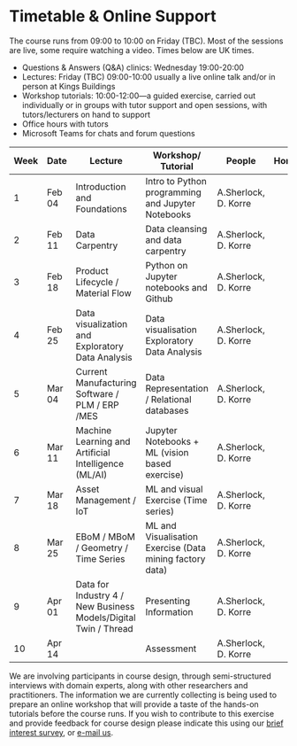 # Timetable & Online Support

The course runs from 09:00 to 10:00 on Friday (TBC). <!-- Any activity will happen online on Collaborate. Collaborate can be accessed through this link:(LINK) -->
Most of the sessions are live, some require watching a video.
Times below are UK times.
* Questions & Answers (Q&A) clinics: Wednesday 19:00-20:00
* Lectures: Friday (TBC) 09:00-10:00 usually a live online talk and/or in person at Kings Buildings
* Workshop tutorials: 10:00-12:00—a guided exercise, carried out individually or in groups with tutor support and open sessions, with tutors/lecturers on hand to support
* Office hours with tutors
* Microsoft Teams for chats and forum questions

|  Week | Date | Lecture | Workshop/ Tutorial  | People  | Homework  |   
|---|---|---|---|---|---|
| 1 |  Feb 04 | Introduction and Foundations | Intro to Python programming and Jupyter Notebooks  | A.Sherlock, D. Korre  |  |
| 2 | Feb 11  | Data Carpentry |  Data cleansing and data carpentry |  A.Sherlock, D. Korre  |   |
| 3 | Feb 18  | Product Lifecycle / Material Flow  |  Python on Jupyter notebooks and Github |  A.Sherlock, D. Korre  |   |
| 4 | Feb 25  | Data visualization and Exploratory Data Analysis  | Data visualisation Exploratory Data Analysis  |  A.Sherlock, D. Korre  |   |
| 5 | Mar 04  | Current Manufacturing Software / PLM / ERP /MES  |  Data Representation / Relational databases |  A.Sherlock, D. Korre  |   |
| 6 | Mar 11  | Machine Learning and Artificial Intelligence (ML/AI)  | Jupyter Notebooks + ML (vision based exercise)  | A.Sherlock, D. Korre  |   |
| 7 | Mar 18  | Asset Management / IoT  | ML and visual Exercise (Time series)  | A.Sherlock, D. Korre   |   |
| 8 | Mar 25  | EBoM / MBoM / Geometry / Time Series | ML and Visualisation Exercise (Data mining factory data)  |  A.Sherlock, D. Korre  | |
| 9 | Apr 01  | Data for Industry 4 / New Business Models/Digital Twin / Thread |  Presenting Information  | A.Sherlock, D. Korre   |   |
| 10 | Apr 14  |   | Assessment |  A.Sherlock, D. Korre  |   |


<!-- Visual literacy and culture, visualisation design and target audience all account for differences in interpretation and use of visualisations. How do you design to ensure your audience receives the message you intend to deliver?

Our approach to teaching data visualisation is to present first foundational lectures in data visualisation, to build or improve on visual literacy. Successfully designing and implementing visualisations that inform the end user and/or support decision-making and task completion requires a combination of creativity, a scientific approach to methodology, context awareness and/or domain expertise.

We have learnt from experience in the field that a hands-on approach, often harnessing multiple perspectives on a data visualisation task, provides an advantage. Participants may complete the course at a distance and through online access of material (including recorded tutorials and demonstrations) and delivery of assignments and projects only. We will add value with a blended approach that supplement online learning with dedicated discussion and tutorial sessions, workshops and invited seminars, and individual "consultancy" sessions, via a virtual classroom. -->

We are involving participants in course design, through semi-structured interviews with domain experts, along with other researchers and practitioners. The information we are currently collecting is being used to prepare an online workshop that will provide a taste of the hands-on tutorials before the course runs. If you wish to contribute to this exercise and provide feedback for course design please indicate this using our [brief interest survey](https://forms.gle/9ZWPn8fDHZiDXNBR9), or [e-mail us](mailto:datascimanu@gmail.com).
